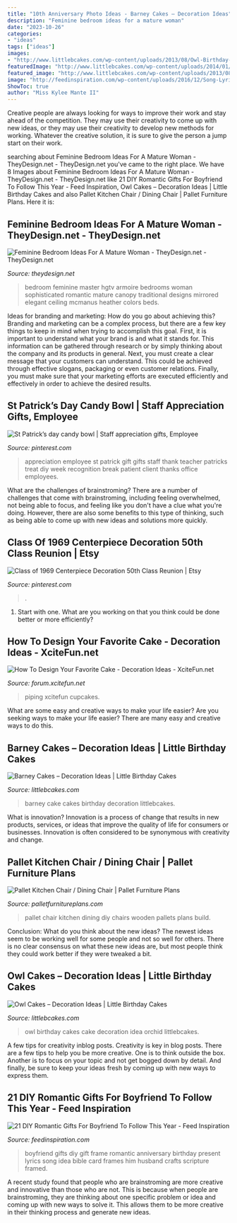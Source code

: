 ```yaml
---
title: "10th Anniversary Photo Ideas - Barney Cakes – Decoration Ideas"
description: "Feminine bedroom ideas for a mature woman"
date: "2023-10-26"
categories:
- "ideas"
tags: ["ideas"]
images:
- "http://www.littlebcakes.com/wp-content/uploads/2013/08/Owl-Birthday-Cake-Ideas.jpg"
featuredImage: "http://www.littlebcakes.com/wp-content/uploads/2014/01/Barney-Cake-Ideas-643x1024.jpg"
featured_image: "http://www.littlebcakes.com/wp-content/uploads/2013/08/Owl-Birthday-Cake-Ideas.jpg"
image: "http://feedinspiration.com/wp-content/uploads/2016/12/Song-Lyrics-Picture-Frame.jpg"
ShowToc: true
author: "Miss Kylee Mante II"
---
```



Creative people are always looking for ways to improve their work and stay ahead of the competition. They may use their creativity to come up with new ideas, or they may use their creativity to develop new methods for working. Whatever the creative solution, it is sure to give the person a jump start on their work.

	

		
searching about Feminine Bedroom Ideas For A Mature Woman - TheyDesign.net - TheyDesign.net you've came to the right place. We have 8 Images about Feminine Bedroom Ideas For A Mature Woman - TheyDesign.net - TheyDesign.net like 21 DIY Romantic Gifts For Boyfriend To Follow This Year - Feed Inspiration, Owl Cakes – Decoration Ideas | Little Birthday Cakes and also Pallet Kitchen Chair / Dining Chair | Pallet Furniture Plans. Here it is:
		
    
## Feminine Bedroom Ideas For A Mature Woman - TheyDesign.net - TheyDesign.net

<img loading=lazy src="http://theydesign.net/wp-content/uploads/2017/06/feminine-retreat-bedroom-heather-mcmanus-hgtv-regarding-feminine-bedroom-feminine-bedroom-ideas-for-a-mature-woman.jpeg" onerror="this.onerror=null;this.src='https://tse2.mm.bing.net/th?id=OIP.UhwupXoanz2vq4gPhCfgxQHaFj&amp;pid=15.1';" alt="Feminine Bedroom Ideas For A Mature Woman - TheyDesign.net - TheyDesign.net">

_Source: theydesign.net_

>bedroom feminine master hgtv armoire bedrooms woman sophisticated romantic mature canopy traditional designs mirrored elegant ceiling mcmanus heather colors beds. 

	

Ideas for branding and marketing: How do you go about achieving this?
Branding and marketing can be a complex process, but there are a few key things to keep in mind when trying to accomplish this goal. First, it is important to understand what your brand is and what it stands for. This information can be gathered through research or by simply thinking about the company and its products in general. Next, you must create a clear message that your customers can understand. This could be achieved through effective slogans, packaging or even customer relations. Finally, you must make sure that your marketing efforts are executed efficiently and effectively in order to achieve the desired results.

    
## St Patrick’s Day Candy Bowl | Staff Appreciation Gifts, Employee

<img loading=lazy src="https://i.pinimg.com/736x/0b/1b/06/0b1b062b941c78d174080e5888986cd1.jpg" onerror="this.onerror=null;this.src='https://tse3.mm.bing.net/th?id=OIP.X48BIMO7UAvw067fWtDD4AHaJ3&amp;pid=15.1';" alt="St Patrick’s day candy bowl | Staff appreciation gifts, Employee">

_Source: pinterest.com_

>appreciation employee st patrick gift gifts staff thank teacher patricks treat diy week recognition break patient client thanks office employees. 

	

What are the challenges of brainstroming?
There are a number of challenges that come with brainstroming, including feeling overwhelmed, not being able to focus, and feeling like you don't have a clue what you're doing. However, there are also some benefits to this type of thinking, such as being able to come up with new ideas and solutions more quickly.

    
## Class Of 1969 Centerpiece Decoration 50th Class Reunion | Etsy

<img loading=lazy src="https://i.pinimg.com/736x/40/60/fc/4060fc68ac433b2b92bd2fa70da491b0.jpg" onerror="this.onerror=null;this.src='https://tse2.mm.bing.net/th?id=OIP.IagvhdQzpDmv0t8O5tDinAHaJ4&amp;pid=15.1';" alt="Class of 1969 Centerpiece Decoration 50th Class Reunion | Etsy">

_Source: pinterest.com_

>. 

	

1. Start with one. What are you working on that you think could be done better or more efficiently?

    
## How To Design Your Favorite Cake - Decoration Ideas - XciteFun.net

<img loading=lazy src="https://img.xcitefun.net/users/2014/07/359398,xcitefun-cake-decoration-12.jpg" onerror="this.onerror=null;this.src='https://tse3.mm.bing.net/th?id=OIP.VdPdESXgaAE7LdtacEkEFAHaJ4&amp;pid=15.1';" alt="How To Design Your Favorite Cake - Decoration Ideas - XciteFun.net">

_Source: forum.xcitefun.net_

>piping xcitefun cupcakes. 

	

What are some easy and creative ways to make your life easier?
Are you seeking ways to make your life easier? There are many easy and creative ways to do this.

    
## Barney Cakes – Decoration Ideas | Little Birthday Cakes

<img loading=lazy src="http://www.littlebcakes.com/wp-content/uploads/2014/01/Barney-Cake-Ideas-643x1024.jpg" onerror="this.onerror=null;this.src='https://tse3.mm.bing.net/th?id=OIP.lexI2QQZDnM-7YPboBgdswHaLy&amp;pid=15.1';" alt="Barney Cakes – Decoration Ideas | Little Birthday Cakes">

_Source: littlebcakes.com_

>barney cake cakes birthday decoration littlebcakes. 

	

What is innovation?
Innovation is a process of change that results in new products, services, or ideas that improve the quality of life for consumers or businesses. Innovation is often considered to be synonymous with creativity and change.

    
## Pallet Kitchen Chair / Dining Chair | Pallet Furniture Plans

<img loading=lazy src="https://palletfurnitureplans.com/wp-content/uploads/2016/05/unique-pallet-kitchen-or-dining-chairs.jpg" onerror="this.onerror=null;this.src='https://tse4.mm.bing.net/th?id=OIP.a5BRxsJR-ofy3l2blfS2GAHaJ3&amp;pid=15.1';" alt="Pallet Kitchen Chair / Dining Chair | Pallet Furniture Plans">

_Source: palletfurnitureplans.com_

>pallet chair kitchen dining diy chairs wooden pallets plans build. 

	

Conclusion: What do you think about the new ideas?
The newest ideas seem to be working well for some people and not so well for others. There is no clear consensus on what these new ideas are, but most people think they could work better if they were tweaked a bit.

    
## Owl Cakes – Decoration Ideas | Little Birthday Cakes

<img loading=lazy src="http://www.littlebcakes.com/wp-content/uploads/2013/08/Owl-Birthday-Cake-Ideas.jpg" onerror="this.onerror=null;this.src='https://tse4.mm.bing.net/th?id=OIP.xz3m0Ly-0sx_4Y3ufCaAPQHaKd&amp;pid=15.1';" alt="Owl Cakes – Decoration Ideas | Little Birthday Cakes">

_Source: littlebcakes.com_

>owl birthday cakes cake decoration idea orchid littlebcakes. 

	

A few tips for creativity inblog posts.
Creativity is key in blog posts. There are a few tips to help you be more creative. One is to think outside the box. Another is to focus on your topic and not get bogged down by detail. And finally, be sure to keep your ideas fresh by coming up with new ways to express them.

    
## 21 DIY Romantic Gifts For Boyfriend To Follow This Year - Feed Inspiration

<img loading=lazy src="http://feedinspiration.com/wp-content/uploads/2016/12/Song-Lyrics-Picture-Frame.jpg" onerror="this.onerror=null;this.src='https://tse2.mm.bing.net/th?id=OIP.ftPEk70mg4zsrQp5fRsTtAHaJ4&amp;pid=15.1';" alt="21 DIY Romantic Gifts For Boyfriend To Follow This Year - Feed Inspiration">

_Source: feedinspiration.com_

>boyfriend gifts diy gift frame romantic anniversary birthday present lyrics song idea bible card frames him husband crafts scripture framed. 

	

A recent study found that people who are brainstroming are more creative and innovative than those who are not. This is because when people are brainstroming, they are thinking about one specific problem or idea and coming up with new ways to solve it. This allows them to be more creative in their thinking process and generate new ideas.

